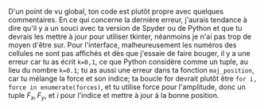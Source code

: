 D'un point de vu global, ton code est plutôt propre avec quelques commentaires.
En ce qui concerne la dernière erreur, j'aurais tendance à dire qu'il y a un souci avec ta version de Spyder ou de Python et que tu devrais les mettre à jour pour utiliser tkinter, néanmoins je n'ai pas trop de moyen d'être sur.
Pour l'interface, malheureusement les numéros des cellules ne sont pas affichés et dès que j'essaie de faire bouger, il y a une erreur car tu as écrit `k=0,1`, ce que Python considère comme un tuple, au lieu du nombre `k=0.1`; tu as aussi une erreur dans ta fonction `maj_position`, car tu mélange la force et son indice; ta boucle for devrait plutôt être `for i, force in enumerate(forces)`, et tu utilise force pour l'amplitude, donc un tuple $F_x, F_y$, et $i$ pour l'indice et mettre à jour à la bonne position.

